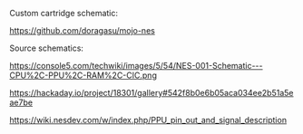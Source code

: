 
Custom cartridge schematic:

https://github.com/doragasu/mojo-nes


Source schematics:

https://console5.com/techwiki/images/5/54/NES-001-Schematic---CPU%2C-PPU%2C-RAM%2C-CIC.png

https://hackaday.io/project/18301/gallery#542f8b0e6b05aca034ee2b51a5eae7be


https://wiki.nesdev.com/w/index.php/PPU_pin_out_and_signal_description